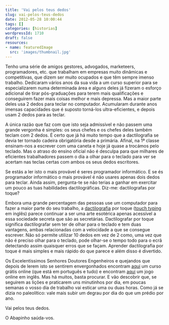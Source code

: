 ```yaml
---
title: 'Vai pelos teus dedos'
slug: vai-pelos-teus-dedos
date: 2012-05-28 10:00:44
tags: []
categories: [historias]
wordpressId: 1710
draft: false
resources:
- name: featuredImage
  src: 'images/thumbnail.jpg'
---
```

Tenho uma série de amigos gestores, advogados, marketeers, programadores, etc. que trabalham em empresas muito dinâmicas e competitivas, que dizem ser muito ocupados e que têm sempre imenso trabalho. Dedicaram vários anos da sua vida a um curso superior para se especializarem numa determinada área e alguns deles já fizeram o esforço adicional de tirar pós-graduações para terem mais qualificações e conseguirem fazer mais coisas melhor e mais depressa. Mas a maior parte deles usa 2 dedos para teclar no computador. Acumularam durante anos imensas capacidades que é suposto torná-los ultra-eficientes, e depois usam 2 dedos para as teclar.

<!--more-->

A única razão que faz com que isto seja admissível e não passem uma grande vergonha é simples: os seus chefes e os chefes deles também teclam com 2 dedos. É certo que já há muito tempo que a dactilografia se devia ter tornado cadeira obrigatória desde a primária. Afinal, na 1ª classe ensinam-nos a escrever com uma caneta e hoje já quase a trocámos pelo teclado. Mas o atraso do ensino oficial não é desculpa para que milhares de eficientes trabalhadores passem o dia a olhar para o teclado para ver se acertam nas teclas certas com ambos os seus dedos escritores.

Se estás a ler isto o mais provável é seres programador informático. E se és programador informático o mais provável é não usares apenas dois dedos para teclar. Ainda assim, pergunta-te se não terias a ganhar em exercitar um pouco as tuas habilidades dactilográficas. Diz-me: dactilografas por toque?

Embora uma grande percentagem das pessoas use um computador para fazer a maior parte do seu trabalho, a [dactilografia][1] por toque ([touch typing][2] em inglês) parece continuar a ser uma arte esotérica apenas acessível a essa sociedade secreta que são as secretárias. Dactilografar por toque significa dactilografar sem ter de olhar para o teclado e tem duas vantagens, ambas relacionadas com a velocidade a que se consegue escrever. Não só permite utilizar 10 dedos em vez de 2 como, uma vez que não é preciso olhar para o teclado, pode olhar-se o tempo todo para o ecrã detectando assim quaisquer erros que se façam. Aprender dactilografia por toque é mais simples e mais rápido do que parece e além disso é divertido.

Os Excelentíssimos Senhores Doutores Engenheiros e quejandos que depois de lerem isto se sentirem envergonhados encontram [aqui][3] um curso grátis online (que está em português e tudo) e encontram [aqui][4] um jogo online em inglês. Mas há muitos, basta procurar. E vão descobrir que, se seguirem as lições e praticarem uns minutinhos por dia, em poucas semanas o vosso dia de trabalho vai esticar uma ou duas horas. Como já se dizia no paleolítico: vale mais subir um degrau por dia do que um prédio por ano.

Vai pelos teus dedos.

O Abapinho saúda-vos.

   [1]: https://pt.wikipedia.org/wiki/Dactilografia
   [2]: https://en.wikipedia.org/wiki/Touch_typing
   [3]: https://www.digicurso.com/
   [4]: https://www.jonmiles.co.uk/fingerjig.php

